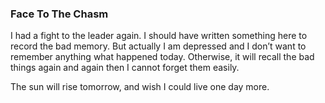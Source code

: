 ### Face To The Chasm
I had a fight to the leader again. I should have written something here to record the bad memory. But actually I am depressed and I don’t want to remember anything what happened today. Otherwise, it will recall the bad things again and again then I cannot forget them easily.

The sun will rise tomorrow, and wish I could live one day more.
